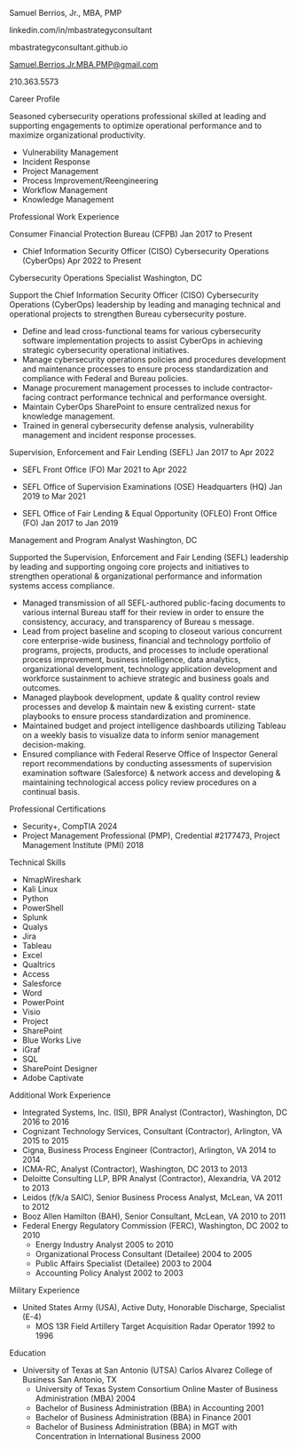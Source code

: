 Samuel Berrios, Jr., MBA, PMP

linkedin.com/in/mbastrategyconsultant

mbastrategyconsultant.github.io

Samuel.Berrios.Jr.MBA.PMP@gmail.com 

210.363.5573 

Career Profile 

Seasoned cybersecurity operations professional skilled at leading and supporting engagements to optimize operational performance and to maximize organizational productivity.
* Vulnerability Management
* Incident Response
* Project Management
* Process Improvement/Reengineering
* Workflow Management
* Knowledge Management

Professional Work Experience

Consumer Financial Protection Bureau (CFPB)						       Jan 2017 to Present

- Chief Information Security Officer (CISO) Cybersecurity Operations (CyberOps)	              Apr 2022 to Present

Cybersecurity Operations Specialist 	Washington, DC
  
Support the Chief Information Security Officer (CISO) Cybersecurity Operations (CyberOps) leadership by leading and managing technical and operational projects to strengthen Bureau cybersecurity posture. 
* Define and lead cross-functional teams for various cybersecurity software implementation projects to assist CyberOps in achieving strategic cybersecurity operational initiatives. 
* Manage cybersecurity operations policies and procedures development and maintenance processes to ensure process standardization and compliance with Federal and Bureau policies.
* Manage procurement management processes to include contractor-facing contract performance technical and performance oversight.
* Maintain CyberOps SharePoint to ensure centralized nexus for knowledge management.
* Trained in general cybersecurity defense analysis, vulnerability management and incident response processes.

Supervision, Enforcement and Fair Lending (SEFL)	 Jan 2017 to Apr 2022

- SEFL Front Office (FO)	Mar 2021 to Apr 2022

- SEFL Office of Supervision Examinations (OSE) Headquarters (HQ)	Jan 2019 to Mar 2021

- SEFL Office of Fair Lending & Equal Opportunity (OFLEO) Front Office (FO)	Jan 2017 to Jan 2019

Management and Program Analyst	          Washington, DC

Supported the Supervision, Enforcement and Fair Lending (SEFL) leadership by leading and supporting ongoing core projects and initiatives to strengthen operational & organizational performance and information systems access compliance.
* Managed transmission of all SEFL-authored public-facing documents to various internal Bureau staff for their review in order to ensure the consistency, accuracy, and transparency of Bureau s message.
* Lead from project baseline and scoping to closeout various concurrent core enterprise-wide business, financial and technology portfolio of programs, projects, products, and processes to include operational process improvement, business intelligence, data analytics, organizational development, technology application development and workforce sustainment to achieve strategic and business goals and outcomes.
* Managed playbook development, update & quality control review processes and develop & maintain new & existing current- state playbooks to ensure process standardization and prominence.
* Maintained budget and project intelligence dashboards utilizing Tableau on a weekly basis to visualize data to inform senior management decision-making.
* Ensured compliance with Federal Reserve Office of Inspector General report recommendations by conducting assessments of supervision examination software (Salesforce) & network access and developing & maintaining technological access policy review procedures on a continual basis.

Professional Certifications
* Security+, CompTIA	      			  						      2024
* Project Management Professional (PMP), Credential #2177473, Project Management Institute (PMI) 	      2018

Technical Skills
- NmapWireshark
- Kali Linux
- Python
- PowerShell
- Splunk
- Qualys
- Jira
- Tableau
- Excel
- Qualtrics
- Access
- Salesforce
- Word
- PowerPoint
- Visio
- Project
- SharePoint
- Blue Works Live
- iGraf
- SQL
- SharePoint Designer
- Adobe Captivate

Additional Work Experience
- Integrated Systems, Inc. (ISI), BPR Analyst (Contractor), Washington, DC			    2016 to 2016
- Cognizant Technology Services, Consultant (Contractor), Arlington, VA				    2015 to 2015
- Cigna, Business Process Engineer (Contractor), Arlington, VA					    2014 to 2014
- ICMA-RC, Analyst (Contractor), Washington, DC 							    2013 to 2013
- Deloitte Consulting LLP, BPR Analyst (Contractor), Alexandria, VA				    2012 to 2013
- Leidos (f/k/a SAIC), Senior Business Process Analyst, McLean, VA				    2011 to 2012
- Booz Allen Hamilton (BAH), Senior Consultant, McLean, VA 					    2010 to 2011
- Federal Energy Regulatory Commission (FERC), Washington, DC	    			    	    2002 to 2010
  * Energy Industry Analyst									    2005 to 2010
  * Organizational Process Consultant (Detailee)							    2004 to 2005
  * Public Affairs Specialist (Detailee)				   				    2003 to 2004
  * Accounting Policy Analyst					      	    			    2002 to 2003

Military Experience
- United States Army (USA), Active Duty, Honorable Discharge, Specialist (E-4)
  * MOS 13R Field Artillery Target Acquisition Radar Operator	1992 to 1996

Education
- University of Texas at San Antonio (UTSA) Carlos Alvarez College of Business	San Antonio, TX
  * University of Texas System Consortium Online Master of Business Administration (MBA)	2004
  * Bachelor of Business Administration (BBA) in Accounting	2001
  * Bachelor of Business Administration (BBA) in Finance	2001
  * Bachelor of Business Administration (BBA) in MGT with Concentration in International Business 	2000
    
 
    

